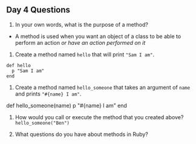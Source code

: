 ## Day 4 Questions

1. In your own words, what is the purpose of a method?
  - A method is used when you want an object of a class to be able to perform an action *or have an action performed on it*

1. Create a method named `hello` that will print `"Sam I am"`.
```
def hello
  p "Sam I am"
end
```

1. Create a method named `hello_someone` that takes an argument of `name` and prints `"#{name} I am"`.

def hello_someone(name)
p "#{name} I am"
end

1. How would you call or execute the method that you created above?
`hello_someone("Ben")`

1. What questions do you have about methods in Ruby?
